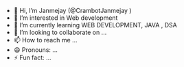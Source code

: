 - 👋 Hi, I’m Janmejay (@CrambotJanmejay )
- 👀 I’m interested in Web development
- 🌱 I’m currently learning WEB DEVELOPMENT, JAVA , DSA
- 💞️ I’m looking to collaborate on ...
- 📫 How to reach me ...
- 😄 Pronouns: ...
- ⚡ Fun fact: ...

<!---
CrambotJanmejay/CrambotJanmejay is a ✨ special ✨ repository because its `README.md` (this file) appears on your GitHub profile.
You can click the Preview link to take a look at your changes.
--->
